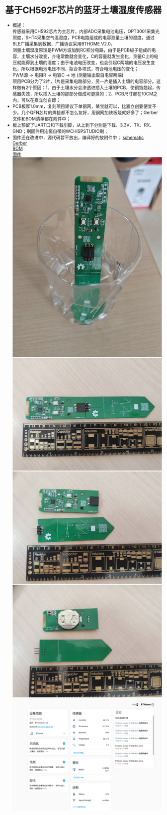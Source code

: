# 基于CH592F芯片的蓝牙土壤湿度传感器
- 概述：   
  传感器采用CH592芯片为主芯片，内部ADC采集电池电压，OPT3001采集光照度，SHT4采集空气温湿度，PCB电路组成的电容测量土壤的湿度，通过BLE广播采集到数据，广播协议采用BTHOME V2.0。    
  测量土壤湿度原理是PWM方波加到RC积分电路，由于是PCB板子组成的电容，土壤水分改变，介电常数就会变化，C的容量就发生变化，测量C上的电压就能得到土壤的湿度；由于电池电压改变，也会引起C两端的电压发生变化，所以根据电池电压不同，拟合多项式，符合电池电压的变化；   
  PWM源 → 电阻R → 电容C → 地 (测量输出取自电容两端)    
  项目PCB分为了2片，1片是采集电路部分，另一片是插入土壤的电容部分。这样做有2个原因：1、由于土壤水分会渗透进插入土壤的PCB，使铜箔翘起，传感器失效，所以插入土壤的那部分做成可更换的；2、PCB尺寸都在10CM之内，可以在嘉立创白嫖；      
- PCB板厚1.0mm，复刻项目建议下单钢网，某宝就可以，比嘉立创要便宜不少。几个QFN芯片的焊接都不怎么友好，用钢网加铁板烧就好多了；Gerber文件和BOM清单都在附件中；   
- 板上预留了UART口和下载引脚，从上到下分别是下载、3.3V、TX、RX、GND；刷固件用沁恒自带的WCHISPSTUDIO刷；   
- 固件还在改进中，源代码暂不放出，编译好的放附件中；
[schematic](./gerber/SCH_Schematic_CH592_V1.3_2025-08-11.pdf)     
[Gerber](./gerber/Gerber_CH592_V1.3_2025-08-11.zip)   
[BOM](./gerber/BOM_CH592传感器_V1.3_Schematic_CH592_V1.3_2025-08-11.xlsx)   
[固件](./firmware/Soil-CH592.hex)    
![图片1](./images/1.jpg)
![图片2](./images/2.jpg)
![图片3](./images/3.jpg)
![图片4](./images/4.jpg)
![HA](./images/ha.png)
